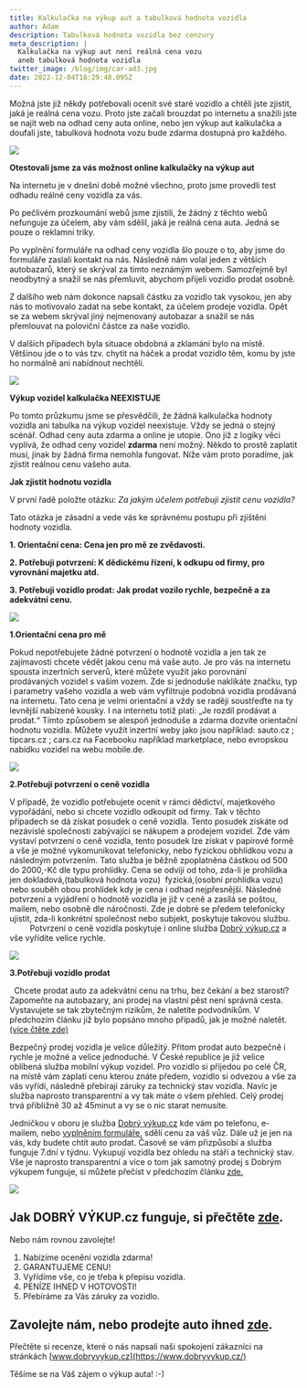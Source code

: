 ```yaml
---
title: Kalkulačka na výkup aut a tabulková hodnota vozidla
author: Adam
description: Tabulková hodnota vozidla bez cenzury
meta_description: |
  Kalkulačka na výkup aut není reálná cena vozu
  aneb tabulková hodnota vozidla
twitter_image: /blog/img/car-ad3.jpg
date: 2022-12-04T18:29:48.095Z
---
```

Možná jste již někdy potřebovali ocenit své staré vozidlo a chtěli jste zjistit, jaká je reálná cena vozu. Proto jste začali brouzdat po internetu a snažili jste se najít web na odhad ceny auta online, nebo jen výkup aut kalkulačka a doufali jste, tabulková hodnota vozu bude zdarma dostupná pro každého.

![](/blog/img/credible-pay-car-.jpg)

**Otestovali jsme za vás možnost online kalkulačky na výkup aut**

Na internetu je v dnešní době možné všechno, proto jsme provedli test odhadu reálné ceny vozidla za vás.

Po pečlivém prozkoumání webů jsme zjistili, že žádný z těchto webů nefunguje za účelem, aby vám sdělil, jaká je reálná cena auta. Jedná se pouze o reklamní triky.

Po vyplnění formuláře na odhad ceny vozidla šlo pouze o to, aby jsme do formuláře zaslali kontakt na nás. Následně nám volal jeden z větších autobazarů, který se skrýval za tímto neznámým webem. Samozřejmě byl neodbytný a snažil se nás přemluvit, abychom přijeli vozidlo prodat osobně.

Z dalšího web nám dokonce napsali částku za vozidlo tak vysokou, jen aby nás to motivovalo zadat na sebe kontakt, za účelem prodeje vozidla. Opět se za webem skrýval jiný nejmenovaný autobazar a snažil se nás přemlouvat na poloviční částce za naše vozidlo.

V dalších případech byla situace obdobná a zklamání bylo na místě. Většinou jde o to vás tzv. chytit na háček a prodat vozidlo těm, komu by jste ho normálně ani nabídnout nechtěli.

![](/blog/img/flatnet-79x929.jpg)

**Výkup vozidel kalkulačka NEEXISTUJE**

Po tomto průzkumu jsme se přesvědčili, že žádná kalkulačka hodnoty vozidla ani tabulka na výkup vozidel neexistuje. Vždy se jedná o stejný scénář. Odhad ceny auta zdarma a online je utopie. Ono již z logiky věci vyplívá, že odhad ceny vozidel **zdarma** není možný. Někdo to prostě zaplatit musí, jinak by žádná firma nemohla fungovat. Níže vám proto poradíme, jak zjistit reálnou cenu vašeho auta.

**Jak zjistit hodnotu vozidla**

V první řadě položte otázku: *Za jakým účelem potřebuji zjistit cenu vozidla?*

Tato otázka je zásadní a vede vás ke správnému postupu při zjištění hodnoty vozidla.

**1. Orientační cena: Cena jen pro mě ze zvědavosti.**

**2. Potřebuji potvrzení: K dědickému řízení, k odkupu od firmy, pro vyrovnání majetku atd.**

**3. Potřebuji vozidlo prodat: Jak prodat vozilo rychle, bezpečně a za adekvátní cenu.**

![](/blog/img/info-icon.png)

**1.Orientační cena pro mě**

Pokud nepotřebujete žádné potvrzení o hodnotě vozidla a jen tak ze zajímavosti chcete vědět jakou cenu má vaše auto. Je pro vás na internetu spousta inzertních serverů, které můžete využít jako porovnání prodávaných vozidel s vaším vozem. Zde si jednoduše naklikáte značku, typ i parametry vašeho vozidla a web vám vyfiltruje podobná vozidla prodávaná na internetu. Tato cena je velmi orientační a vždy se raději soustřeďte na ty levnější nabízené kousky. I na internetu totiž platí: „Je rozdíl prodávat a prodat.“ Tímto způsobem se alespoň jednoduše a zdarma dozvíte orientační hodnotu vozidla. Můžete využít inzertní weby jako jsou například: sauto.cz ; tipcars.cz ; cars.cz na Facebooku například marketplace, nebo evropskou nabídku vozidel na webu mobile.de. 

![](/blog/img/certificat-79x929.jpg)

**2.Potřebuji potvrzení o ceně vozidla**

V případě, že vozidlo potřebujete ocenit v rámci dědictví, majetkového vypořádání, nebo si chcete vozidlo odkoupit od firmy. Tak v těchto případech se dá získat posudek o ceně vozidla. Tento posudek získáte od nezávislé společnosti zabývající se nákupem a prodejem vozidel. Zde vám vystaví potvrzení o ceně vozidla, tento posudek lze získat v papírové formě a vše je možné vykomunikovat telefonicky, nebo fyzickou obhlídkou vozu a následným potvrzením. Tato služba je běžně zpoplatněna částkou od 500 do 2000,-Kč dle typu prohlídky. Cena se odvíjí od toho, zda-li je prohlídka jen dokladová,(tabulková hodnota vozu)  fyzická,(osobní prohlídka vozu) nebo souběh obou prohlídek kdy je cena i odhad nejpřesnější. Následné potvrzení a vyjádření o hodnotě vozidla je již v ceně a zasílá se poštou, mailem, nebo osobně dle náročnosti. Zde je dobré se předem telefonicky ujistit, zda-li konkrétní společnost nebo subjekt, poskytuje takovou službu.           Potvrzení o ceně vozidla poskytuje i online služba [Dobrý výkup.cz](http://www.dobryvykup.cz) a vše vyřídíte velice rychle.

![](/blog/img/carandmoney-929x164.jpg)

**3.Potřebuji vozidlo prodat**

  Chcete prodat auto za adekvátní cenu na trhu, bez čekání a bez starostí? Zapomeňte na autobazary, ani prodej na vlastní pěst není správná cesta. Vystavujete se tak zbytečným rizikům, že naletíte podvodníkům.            V předchozím článku již bylo popsáno mnoho případů, jak je možné naletět. [(více čtěte zde)](https://www.dobryvykup.cz/blog/2021/07/ji%C5%BE-%C5%BE%C3%A1dn%C3%A9-riskov%C3%A1n%C3%AD-p%C5%99i-prodeji-auta)

Bezpečný prodej vozidla je velice důležitý. Přitom prodat auto bezpečně i rychle je možné a velice jednoduché. V České republice je již velice oblíbená služba mobilní výkup vozidel. Pro vozidlo si přijedou po celé ČR, na místě vám zaplatí cenu kterou znáte předem, vozidlo si odvezou a vše za vás vyřídí, následně přebírají záruky za technický stav vozidla. Navíc je služba naprosto transparentní a vy tak máte o všem přehled. Celý prodej trvá přibližně 30 až 45minut a vy se o nic starat nemusíte.

Jedničkou v oboru je služba [Dobrý výkup.cz](http://www.dobryvykup.cz) kde vám po telefonu, e-mailem, nebo [vyplněním formuláře](https://www.dobryvykup.cz/#bottom), sdělí cenu za váš vůz. Dále už je jen na vás, kdy budete chtít auto prodat. Časově se vám přizpůsobí a služba funguje 7.dní v týdnu. Vykupují vozidla bez ohledu na stáří a technický stav. Vše je naprosto transparentní a více o tom jak samotný prodej s Dobrým výkupem funguje, si můžete přečíst v předchozím článku [zde.](https://www.dobryvykup.cz/blog/2021/09/jak-prob%C3%ADh%C3%A1-samotn%C3%BD-v%C3%BDkup-aut-s-dobr%C3%BDm-v%C3%BDkupem) 

![](/blog/img/obrázek1.jpg)

## Jak DOBRÝ VÝKUP.cz funguje, si přečtěte [zde](https://www.dobryvykup.cz/blog/2021/06/mobiln%C3%AD-v%C3%BDkup-cesta-jak-nejl%C3%A9pe-prodat-auto).

Nebo nám rovnou zavolejte!

1. Nabízíme ocenění vozidla zdarma!
2. GARANTUJEME CENU!
3. Vyřídíme vše, co je třeba k přepisu vozidla.
4. PENÍZE IHNED V HOTOVOSTI!
5. Přebíráme za Vás záruky za vozidlo.

## [](https://www.dobryvykup.cz/blog/2022/09/v%C3%BDkup-aut-je-cesta-jak-prodat-auto-rychle-a-za-hotov%C3%A9#zavolejte-n%C3%A1m-nebo-prodejte-auto-ihned-zde)[](https://www.dobryvykup.cz/blog/2022/08/v%C3%BDkup-auta-nebo-komisn%C3%AD-prodej#zavolejte-n%C3%A1m-nebo-prodejte-auto-ihned-zde)[](https://www.dobryvykup.cz/blog/2022/03/jak-prodat-auto-bezpe%C4%8Dn%C4%9B-a-rychle#zavolejte-n%C3%A1m-nebo-prodejte-auto-ihned-zde)Zavolejte nám, nebo prodejte auto ihned [zde](https://www.dobryvykup.cz/#bottom).

Přečtěte si recenze, které o nás napsali naši spokojení zákazníci na stránkách [www.dobryvykup.cz](https://www.dobryvykup.cz/)

Těšíme se na Váš zájem o výkup auta! :-)